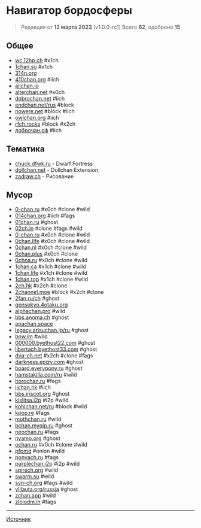 # Навигатор бордосферы

> Редакция от **12 марта 2023** (v1.0.0-rc1)
> Всего **62**, одобрено **15**

## Общее

  - [wc.12hp.ch](https://wc.12hp.ch/) #x1ch
  - [1chan.su](https://1chan.su/) #x1ch
  - [314n.org](https://314n.org/)
  - [410chan.org](https://410chan.org/) #iich
  - [allchan.io](https://allchan.io/)
  - [alterchan.net](https://alterchan.net/) #x0ch
  - [dobrochan.net](https://dobrochan.net/) #iich
  - [endchan.net/rus](https://endchan.net/rus/) #block
  - [nowere.net](https://nowere.net/) #block #iich
  - [owlchan.org](https://owlchan.org/) #iich
  - [rfch.rocks](https://rfch.rocks/) #block #x2ch
  - [доброчан.рф](https://доброчан.рф/) #iich

## Тематика

  - [chuck.dfwk.ru](https://chuck.dfwk.ru/) - Dwarf Fortress
  - [dollchan.net](https://dollchan.net/) - Dollchan Extension
  - [zadraw.ch](http://zadraw.ch/) - Рисование

## Мусор

  - [0-chan.ru](https://0-chan.ru/) #x0ch #clone #wild
  - [014chan.org](https://014chan.org/) #iich #fags
  - [01chan.ru](http://01chan.ru/) #ghost
  - [02ch.in](https://02ch.in/) #clone #fags #wild
  - [0-chan.ru](https://0-chan.ru/) #x0ch #clone #wild
  - [0chan.life](https://0chan.life/) #x0ch #clone #wild
  - [0chan.nl](https://0chan.nl/) #x0ch #clone #wild
  - [0chan.plus](https://0chan.plus/) #x0ch #clone
  - [0chna.ru](https://0chna.ru/) #x0ch #clone #wild
  - [1chan.ca](https://1chan.ca/) #x1ch #clone #wild
  - [1chan.life](https://1chan.life/) #x1ch #clone #wild
  - [1chan.top](https://1chan.top/) #x1ch #clone #wild
  - [2ch.hk](https://2ch.hk/) #x2ch #clone
  - [2channel.moe](https://2channel.moe/) #block #x2ch #clone
  - [2fan.ru/ch](https://2fan.ru/ch) #ghost
  - [gensokyo.4otaku.org](https://gensokyo.4otaku.org/)
  - [alphachan.pro](http://alphachan.pro/) #wild
  - [bbs.anoma.ch](https://bbs.anoma.ch/) #ghost
  - [apachan.space](https://apachan.space/)
  - [legacy.arisuchan.jp/ru](https://legacy.arisuchan.jp/ru/) #ghost
  - [bnw.im](http://bnw.im/) #wild
  - [000000.byethost22.com](http://000000.byethost22.com/) #ghost
  - [libertach.byethost33.com](http://libertach.byethost33.com/) #ghost
  - [dva-ch.net](https://dva-ch.net/) #x2ch #clone #fags
  - [darkness.epizy.com](http://darkness.epizy.com/) #ghost
  - [board.everypony.ru](https://board.everypony.ru) #ghost
  - [hamstakilla.com/ru](https://hamstakilla.com/ru) #wild
  - [horochan.ru](https://horochan.ru/) #fags
  - [iichan.hk](https://iichan.hk/) #iich
  - [bbs.iriscot.org](https://bbs.iriscot.org/) #ghost
  - [kislitsa.i2p](http://kislitsa.i2p/) #i2p #wild
  - [kohlchan.net/ru](https://kohlchan.net/ru) #block #wild
  - [kpop.re](https://kpop.re/) #fags
  - [mothchan.ru](https://mothchan.ru/) #wild
  - [bchan.myqip.ru](https://bchan.myqip.ru/) #ghost
  - [neochan.ru](https://neochan.ru/) #fags
  - [nyamo.org](https://nyamo.org/) #ghost
  - [ochan.ru](https://ochan.ru/) #x0ch #clone #wild
  - [pfpmd](http://pfpmd7dd5ijt4add2sfi4djsaij4u3ebvnwvyvuj6aeipe2f5llptkid.onion/) #onion #wild
  - [ponyach.ru](https://ponyach.ru/) #fags
  - [purplechan.i2p](http://purplechan.i2p/) #i2p #wild
  - [spirech.org](https://spirech.org/) #wild
  - [swarm.su](https://swarm.su/) #wild
  - [syn-ch.org](https://syn-ch.org/) #fags #wild
  - [ylilauta.org/russia](https://ylilauta.org/russia) #ghost
  - [zchan.app](https://zchan.app/) #wild
  - [zloiodm.in](https://zloiodm.in/) #fags

---

[Источник](https://github.com/austrellum/navigator)
